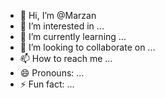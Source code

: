 - 👋 Hi, I’m @Marzan
- 👀 I’m interested in ...
- 🌱 I’m currently learning ...
- 💞️ I’m looking to collaborate on ...
- 📫 How to reach me ...
- 😄 Pronouns: ...
- ⚡ Fun fact: ...

<!---
NadiaToniolo/NadiaToniolo is a ✨ special ✨ repository because its `README.md` (this file) appears on your GitHub profile.
You can click the Preview link to take a look at your changes.
--->
